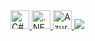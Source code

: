 <kd>
  <a href="https://learn.microsoft.com/en-us/dotnet/csharp/">
    <img src="https://cdn.jsdelivr.net/gh/devicons/devicon/icons/csharp/csharp-original.svg" width="30" alt="C#">
  </a>
  <a href="https://dotnet.microsoft.com/">
    <img src="https://cdn.jsdelivr.net/gh/devicons/devicon/icons/dot-net/dot-net-original.svg" width="30" alt=".NET">
  </a>
  <a href="https://azure.microsoft.com/">
    <img src="https://cdn.jsdelivr.net/gh/devicons/devicon/icons/azure/azure-original.svg" width="30" alt="Azure">
  </a>
  <a href="https://www.docker.com/">
    <img src="https://cdn.jsdelivr.net/gh/devicons/devicon/icons/docker/docker-original.svg"